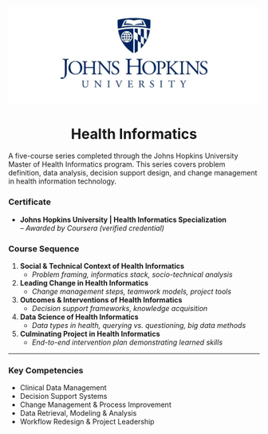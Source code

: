 <p align="center">
  <img src="https://github.com/sobcza11/Health-Informatics-JH/blob/main/_supporting/johns_hops.jpg">
</p>

<h1 align="center">Health Informatics</h1>



A five-course series completed through the Johns Hopkins University Master of Health Informatics program. This series covers problem definition, data analysis, decision support design, and change management in health information technology.



### Certificate

- **Johns Hopkins University | Health Informatics Specialization**  
  – <i>Awarded by Coursera (verified credential)</i>



### Course Sequence

1. **Social & Technical Context of Health Informatics**  
   - <i>Problem framing, informatics stack, socio-technical analysis</i>  
2. **Leading Change in Health Informatics**  
   - <i>Change management steps, teamwork models, project tools</i> 
3. **Outcomes & Interventions of Health Informatics**  
   - <i>Decision support frameworks, knowledge acquisition</i>
4. **Data Science of Health Informatics**  
   - <i>Data types in health, querying vs. questioning, big data methods</i>
5. **Culminating Project in Health Informatics**  
   - <i>End-to-end intervention plan demonstrating learned skills</i>

---

### Key Competencies

- Clinical Data Management  
- Decision Support Systems  
- Change Management & Process Improvement  
- Data Retrieval, Modeling & Analysis  
- Workflow Redesign & Project Leadership  



